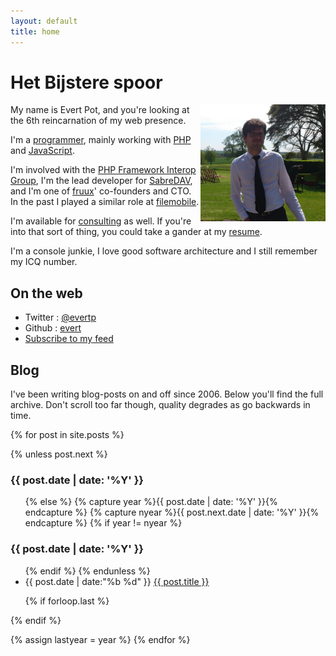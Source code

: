 ```yaml
---
layout: default
title: home
---
```


Het Bijstere spoor
==================

<img src="resources/images/evert/evert.png" style="width: 200px; float: right"/>

My name is Evert Pot, and you're looking at the 6th reincarnation of my web
presence.

I'm a [programmer](http://github.com/evert), mainly working with
[PHP](http://php.net/) and [JavaScript](https://developer.mozilla.org/en-US/docs/JavaScript).

I'm involved with the [PHP Framework Interop Group](http://www.php-fig.org/faq/),
I'm the lead developer for [SabreDAV](http://code.google.com/p/sabredav/),
and I'm one of [fruux](https://fruux.com/)' co-founders and CTO. In the past
I played a similar role at [filemobile](http://filemobile.com/).

I'm available for [consulting](mailto:evert@rooftopsolutions.nl) as well. If
you're into that sort of thing, you could take a gander at my
[resume](resources/resume/resume-dec-2012.pdf).

I'm a console junkie, I love good software architecture and I still remember my
ICQ number.

On the web
----------

* Twitter : [@evertp](https://twitter.com/evertp)
* Github : [evert](https://github.com/evert)
* [Subscribe to my feed](http://localhost:4000/atom.xml)

Blog
----

I've been writing blog-posts on and off since 2006. Below you'll find the full
archive. Don't scroll too far though, quality degrades as go backwards in time.

{% for post in site.posts %}

{% unless post.next %}
<h3>{{ post.date | date: '%Y' }}</h3>
<ul>
{% else %}
{% capture year %}{{ post.date | date: '%Y' }}{% endcapture %}
{% capture nyear %}{{ post.next.date | date: '%Y' }}{% endcapture %}
{% if year != nyear %}
</ul>
<h3>{{ post.date | date: '%Y' }}</h3>
<ul>
{% endif %}
{% endunless %}

<li>
  <time>
    {{ post.date | date:"%b %d" }}
  </time>
  <a href="{{ post.url }}">{{ post.title }}</a>
</li>

{% if forloop.last %}</ul>{% endif %}

{% assign lastyear = year %}
{% endfor %}
</ul>

